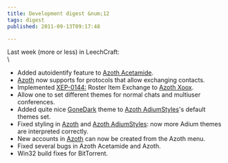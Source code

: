 ```yaml
---
title: Development digest &num;12
tags: digest
published: 2011-09-13T09:17:48

---
```


Last week (more or less) in LeechCraft:\
\

-   Added autoidentify feature to [Azoth
    Acetamide](/plugins-azoth-acetamide).
-   [Azoth](/plugins-azoth) now supports for protocols that allow
    exchanging contacts.
-   Implemented [XEP-0144:](http://xmpp.org/extensions/xep-0144.html)
    Roster Item Exchange to [Azoth Xoox](/plugins-azoth-xoox).
-   Allow one to set different themes for normal chats and
    multiuser conferences.
-   Added quite nice
    [GoneDark](http://www.adiumxtras.com/index.php?a=xtras&xtra_id=2463)
    theme to [Azoth AdiumStyles](/plugins-azoth-adiumstyles)'s default
    themes set.
-   Fixed styling in [Azoth](/plugins-azoth) and [Azoth
    AdiumStyles](/plugins-azoth-adiumstyles): now more Adium themes are
    interpreted correctly.
-   New accounts in [Azoth](/plugins-azoth) can now be created from the
    Azoth menu.
-   Fixed several bugs in Azoth Acetamide and Azoth.
-   Win32 build fixes for BitTorrent.